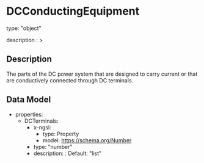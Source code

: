 # DCConductingEquipment
type: "object"
description : >
## Description
The parts of the DC power system that are designed to carry current or that are conductively connected through DC terminals.

## Data Model
  - properties:
    - DCTerminals:
      - x-ngsi:
        - type: Property
        - model: https://schema.org/Number
      - type: "number"
      - description: :  Default: "list"
